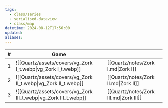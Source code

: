 ```yaml
---
tags:
  - class/series
  - serialised-dataview
  - class/map
datetime: 2024-08-12T17:56:00
updated: 
aliases: 
---
```

<!-- QueryToSerialize: table without id sequence as "#", embed(link(thumbnail)) as Game, file.link as ""  from #class/video-game where series = [[]] sort sequence -->
<!-- SerializedQuery: table without id sequence as "#", embed(link(thumbnail)) as Game, file.link as ""  from #class/video-game where series = [[]] sort sequence -->

| # | Game                                                             |                                        |
| - | ---------------------------------------------------------------- | -------------------------------------- |
| 1 | ![[Quartz/assets/covers/vg_Zork I_t.webp\|vg_Zork I_t.webp]]     | [[Quartz/notes/Zork I.md\|Zork I]]     |
| 2 | ![[Quartz/assets/covers/vg_Zork II_t.webp\|vg_Zork II_t.webp]]   | [[Quartz/notes/Zork II.md\|Zork II]]   |
| 3 | ![[Quartz/assets/covers/vg_Zork III_t.webp\|vg_Zork III_t.webp]] | [[Quartz/notes/Zork III.md\|Zork III]] |
<!-- SerializedQuery END -->
